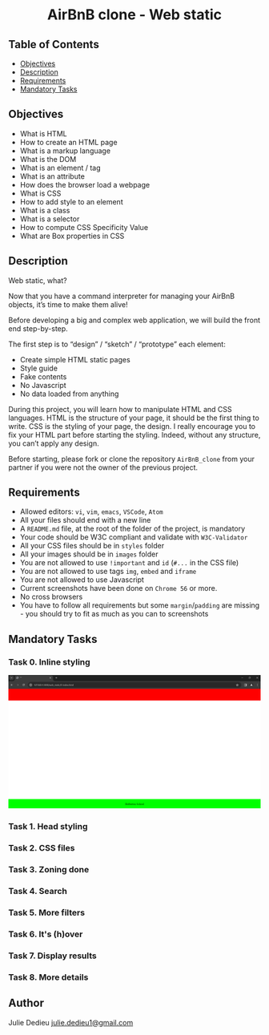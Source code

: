 # <p align="center">AirBnB clone - Web static</p>

## Table of Contents

- [Objectives](#objectives)
- [Description](#Descritpion)
- [Requirements](#requirements)
- [Mandatory Tasks](#mandatory-tasks)

## Objectives

- What is HTML
- How to create an HTML page
- What is a markup language
- What is the DOM
- What is an element / tag
- What is an attribute
- How does the browser load a webpage
- What is CSS
- How to add style to an element
- What is a class
- What is a selector
- How to compute CSS Specificity Value
- What are Box properties in CSS

## Description

Web static, what?

Now that you have a command interpreter for managing your AirBnB objects, it’s time to make them alive!

Before developing a big and complex web application, we will build the front end step-by-step.

The first step is to “design” / “sketch” / “prototype” each element:

- Create simple HTML static pages
- Style guide
- Fake contents
- No Javascript
- No data loaded from anything

During this project, you will learn how to manipulate HTML and CSS languages. HTML is the structure of your page, it should be the first thing to write. CSS is the styling of your page, the design. I really encourage you to fix your HTML part before starting the styling. Indeed, without any structure, you can’t apply any design.

Before starting, please fork or clone the repository `AirBnB_clone` from your partner if you were not the owner of the previous project.

## Requirements

- Allowed editors: `vi`, `vim`, `emacs`, `VSCode`, `Atom`
- All your files should end with a new line
- A `README.md` file, at the root of the folder of the project, is mandatory
- Your code should be W3C compliant and validate with `W3C-Validator`
- All your CSS files should be in `styles` folder
- All your images should be in `images` folder
- You are not allowed to use `!important` and `id` (`#...` in the CSS file)
- You are not allowed to use tags `img`, `embed` and `iframe`
- You are not allowed to use Javascript
- Current screenshots have been done on `Chrome 56` or more.
- No cross browsers
- You have to follow all requirements but some `margin`/`padding` are missing - you should try to fit as much as you can to screenshots

## Mandatory Tasks

### Task 0. Inline styling

<img src="./images/0-index.png" alt="Screenshot of the 0-index.html page">

### Task 1. Head styling

### Task 2. CSS files

### Task 3. Zoning done

### Task 4. Search

### Task 5. More filters

### Task 6. It's (h)over

### Task 7. Display results

### Task 8. More details

## Author

Julie Dedieu <julie.dedieu1@gmail.com>
